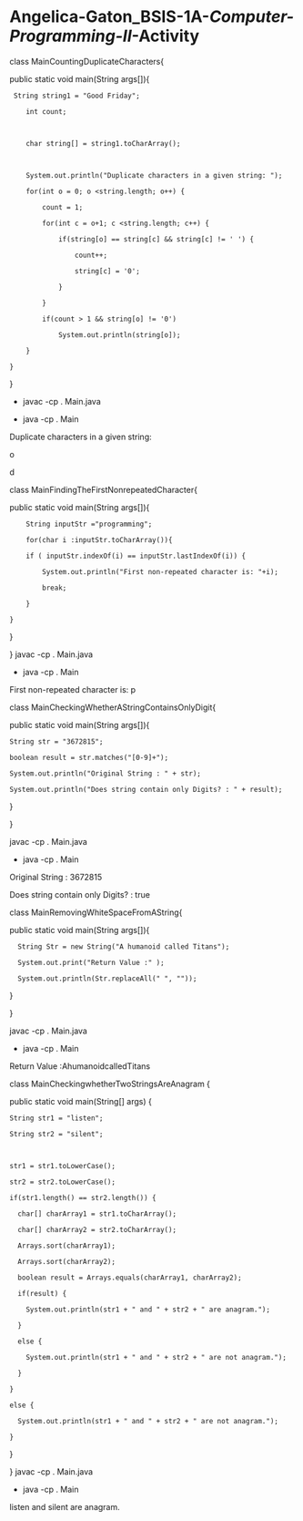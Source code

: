 # Angelica-Gaton_BSIS-1A-_Computer-Programming-II_-Activity
class MainCountingDuplicateCharacters{  

  public static void main(String args[]){  

     String string1 = "Good Friday";  

        int count;  

          

        char string[] = string1.toCharArray();  

          

        System.out.println("Duplicate characters in a given string: ");   

        for(int o = 0; o <string.length; o++) {  

            count = 1;  

            for(int c = o+1; c <string.length; c++) {  

                if(string[o] == string[c] && string[c] != ' ') {  

                    count++;    

                    string[c] = '0';  

                }  

            }   

            if(count > 1 && string[o] != '0')  

                System.out.println(string[o]);  

        }  

    }  

}  

+ javac -cp . Main.java

+ java -cp . Main

Duplicate characters in a given string: 

o

d






class MainFindingTheFirstNonrepeatedCharacter{  

 public static void main(String args[]){  

     

        String inputStr ="programming";

        for(char i :inputStr.toCharArray()){

        if ( inputStr.indexOf(i) == inputStr.lastIndexOf(i)) {

            System.out.println("First non-repeated character is: "+i);

            break;

        }

    }

}

}
 javac -cp . Main.java

+ java -cp . Main

First non-repeated character is: p

class MainCheckingWhetherAStringContainsOnlyDigit{  

  public static void main(String args[]){  

    String str = "3672815";

    boolean result = str.matches("[0-9]+");

    System.out.println("Original String : " + str);

    System.out.println("Does string contain only Digits? : " + result);

  }

}

 javac -cp . Main.java

+ java -cp . Main

Original String : 3672815

Does string contain only Digits? : true
 
 
 class MainRemovingWhiteSpaceFromAString{  

  public static void main(String args[]){  

      String Str = new String("A humanoid called Titans");

      System.out.print("Return Value :" );

      System.out.println(Str.replaceAll(" ", ""));

   }

}

 javac -cp . Main.java

+ java -cp . Main

Return Value :AhumanoidcalledTitans
 
 
 class MainCheckingwhetherTwoStringsAreAnagram {

  public static void main(String[] args) {

    String str1 = "listen";

    String str2 = "silent";

    

    str1 = str1.toLowerCase();

    str2 = str2.toLowerCase();

    if(str1.length() == str2.length()) {

      char[] charArray1 = str1.toCharArray();

      char[] charArray2 = str2.toCharArray();

      Arrays.sort(charArray1);

      Arrays.sort(charArray2);

      boolean result = Arrays.equals(charArray1, charArray2);

      if(result) {

        System.out.println(str1 + " and " + str2 + " are anagram.");

      }

      else {

        System.out.println(str1 + " and " + str2 + " are not anagram.");

      }

    }

    else {

      System.out.println(str1 + " and " + str2 + " are not anagram.");

    }

  }

}
javac -cp . Main.java

+ java -cp . Main

listen and silent are anagram.


 
